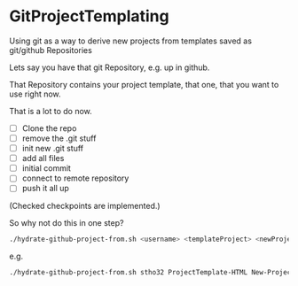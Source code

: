# GitProjectTemplating
Using git as a way to derive new projects from templates saved as git/github Repositories

Lets say you have that git Repository, e.g. up in github. 

That Repository contains your project template, that one, that you want to use right now. 

That is a lot to do now.

- [ ] Clone the repo
- [ ] remove the .git stuff
- [ ] init new .git stuff
- [ ] add all files
- [ ] initial commit
- [ ] connect to remote repository
- [ ] push it all up

(Checked checkpoints are implemented.)

So why not do this in one step?

```bash
./hydrate-github-project-from.sh <username> <templateProject> <newProjectName>
```

e.g.
```bash
./hydrate-github-project-from.sh stho32 ProjectTemplate-HTML New-Project
```
